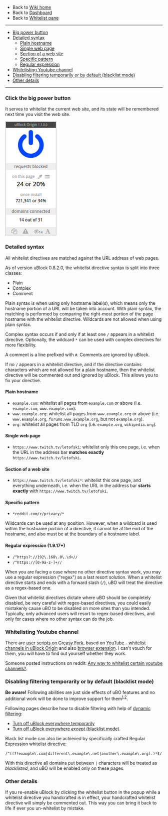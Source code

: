 - Back to [Wiki home](./)
- Back to [Dashboard](./Dashboard)
- Back to [Whitelist pane](./Dashboard:-Whitelist)

***
 - [Big power button](#click-the-big-power-button)
 - [Detailed syntax](#detailed-syntax)
    - [Plain hostname](#plain-hostname)
    - [Single web page](#single-web-page)
    - [Section of a web site](#section-of-a-web-site)
    - [Specific pattern](#specific-pattern)
    - [Regular expression](#regular-expression-1917)
 - [Whitelisting Youtube channel](#whitelisting-youtube-channel)
 - [Disabling filtering temporarily or by default (blacklist mode)](#disabling-filtering-temporarily-or-by-default-blacklist-mode)
 - [Other details](#other-details)

***

### Click the big power button
It serves to whitelist the current web site, and its state will be remembered next time you visit the web site.

![uBlock's popup](https://raw.githubusercontent.com/gorhill/uBlock/master/doc/img/popup-1.png)

### Detailed syntax

All whitelist directives are matched against the URL address of web pages.

As of version uBlock 0.8.2.0, the whitelist directive syntax is split into three classes:
- Plain
- Complex
- Comment

Plain syntax is when using only hostname label(s), which means only the hostname portion of a URL will be taken into account.  With plain syntax, the matching is performed by comparing the right-most portion of the page hostname with the whitelist directive.  Wildcards are not allowed when using plain syntax.

Complex syntax occurs if and only if at least one `/` appears in a whitelist directive.  Optionally, the wildcard `*` can be used with complex directives for more flexibility.

A comment is a line prefixed with `#`.  Comments are ignored by uBlock.

If no `/` appears in a whitelist directive, and if the directive contains characters which are not allowed for a plain hostname, then the whitelist directive will be commented out and ignored by uBlock.  This allows you to fix your directive.

#### Plain hostname

- `example.com`: whitelist all pages from `example.com` or above (i.e. `example.com`, `www.example.com`).
- `www.example.org`: whitelist all pages from `www.example.org` or above (i.e. `www.example.org`, `forums.www.example.org`, but not `example.org`).
- `org`: whitelist all pages from TLD `org` (i.e. `example.org`, `wikipedia.org`).

#### Single web page

- `https://www.twitch.tv/letofski`: whitelist only this one page, i.e. when the URL in the address bar **matches exactly** `https://www.twitch.tv/letofski`.

#### Section of a web site

 - `https://www.twitch.tv/letofski*`: whitelist this one page, and everything underneath, i.e. when the URL in the address bar **starts exactly** with `https://www.twitch.tv/letofski`.

#### Specific pattern

- `*reddit.com/r/privacy/*`

Wildcards can be used at any position. However, when a wildcard is used within the hostname portion of a directive, it cannot be at the end of the hostname, and also must be at the boundary of a hostname label.

#### Regular expression (1.9.17+)

- `/^https?://192\.168\.0\.\d+//`
- `/^https://[0-9a-z-]+//`

When you are facing a case where no other directive syntax work, you may use a regular expression ("regex") as a last resort solution. When a whitelist directive starts and ends with a forward slash (`/`), uBO will treat the directive as a regex-based one.

Given that whitelist directives dictate where uBO should be completely disabled, be very careful with regex-based directives, you could easily mistakenly cause uBO to be disabled on more sites than you intended. Typically, only advanced users will resort to regex-based directives, and only for cases where no other syntax can do the job.

### Whitelisting Youtube channel

There are [user scripts on Greasy Fork](https://greasyfork.org/en/scripts?q=YouTube+whitelist+channels+in+uBlock+Origin&sort=updated), based on [YouTube - whitelist channels in uBlock Origin](https://greasyfork.org/en/scripts/13226-youtube-whitelist-channels-in-ublock-origin) and also [browser extension](https://github.com/x0a/YouTube-Channel-Whitelist-for-uBlock-Origin#youtube-channel-whitelist-for-ublock-origin). I can't vouch for them, you will have to find out yourself whether they work.

Someone posted instructions on reddit: [Any way to whitelist certain youtube channels?](https://www.reddit.com/r/ublock/comments/4x4jol/any_way_to_whitelist_certain_youtube_channels/).

### Disabling filtering temporarily or by default (blacklist mode)

**Be aware!** Following abilities are just side effects of uBO features and no additional work will be done to improve support for them<sup>[1](https://github.com/uBlockOrigin/uBlock-issues/issues/91#issuecomment-400282591),[2](https://github.com/uBlockOrigin/uBlock-issues/issues/586#issuecomment-494021002)</sup>.

Following pages describe how to disable filtering with help of [dynamic filtering](./Dynamic-filtering):
 - [Turn off uBlock everywhere temporarily](./Dynamic-filtering:-turn-off-uBlock-everywhere)
 - [Turn off uBlock everywhere _except_ (blacklist mode)](./Dynamic-filtering:-turn-off-uBlock-everywhere-except).

Black list mode can also be achieved by specifically crafted Regular Expression whitelist directive:

    /^((?!example\.com|different\.example\.net|another\.example\.org).)*$/

With this directive all domains put between `|` characters will be treated as _blacklisted_, and uBO will be enabled only on these pages.


### Other details

If you re-enable uBlock by clicking the whitelist button in the popup while a whitelist directive you handcrafted is in effect, your handcrafted whitelist directive will simply be commented out. This way you can bring it back to life if ever you un-whitelist by mistake.